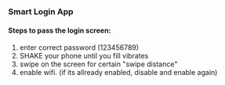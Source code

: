 ### Smart Login App

#### Steps to pass the login screen:
1. enter correct password (123456789)
2. SHAKE your phone until you fill vibrates
3. swipe on the screen for certain "swipe distance"
4. enable wifi. (if its allready enabled, disable and enable again)
